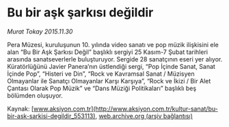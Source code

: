 # Bu bir aşk şarkısı değildir

*Murat Tokay 2015.11.30*

<div class="pNewsDetailMainContent ctx_content" itemprop="articleBody">
 <p>
  Pera Müzesi, kuruluşunun 10. yılında video sanatı ve pop müzik ilişkisini ele alan “Bu Bir Aşk Şarkısı Değil” başlıklı sergiyi 25 Kasım-7 Şubat tarihleri arasında sanatseverlerle buluşturuyor. Sergide 28 sanatçının eseri yer alıyor. Küratörlüğünü Javier Panera’nın üstlendiği sergi, “Pop İçinde Sanat, Sanat İçinde Pop”, “Histeri ve Din”, “Rock ve Kavramsal Sanat / Müzisyen Olmayanlar ile Sanatçı Olmayanlar Karşı Karşıya”, “Rock ve İkizi / Bir Alet Çantası Olarak Pop Müzik” ve “Dans Müziği Politikaları” başlıklı beş bölümden oluşuyor.
 </p>
</div>


Kaynak: [www.aksiyon.com.tr](http://www.aksiyon.com.tr/kultur-sanat/bu-bir-ask-sarkisi-degildir_553113), [web.archive.org (arşiv bağlantısı)](http://web.archive.org/web/20151212000455/http://www.aksiyon.com.tr/kultur-sanat/bu-bir-ask-sarkisi-degildir_553113)
